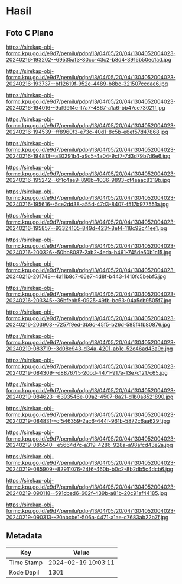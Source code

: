 # Hasil

## Foto C Plano

https://sirekap-obj-formc.kpu.go.id/e9d7/pemilu/pdpr/13/04/05/20/04/1304052004023-20240216-193202--69535af3-80cc-43c2-b8d4-3916b50ec1ad.jpg

https://sirekap-obj-formc.kpu.go.id/e9d7/pemilu/pdpr/13/04/05/20/04/1304052004023-20240216-193737--bf12619f-952e-4489-b8bc-321507ccdae6.jpg

https://sirekap-obj-formc.kpu.go.id/e9d7/pemilu/pdpr/13/04/05/20/04/1304052004023-20240216-194016--9af9914e-f7a7-4867-a1a6-bb47ce73021f.jpg

https://sirekap-obj-formc.kpu.go.id/e9d7/pemilu/pdpr/13/04/05/20/04/1304052004023-20240216-194539--ff8960f3-e73c-40d1-8c5b-e6ef57d47868.jpg

https://sirekap-obj-formc.kpu.go.id/e9d7/pemilu/pdpr/13/04/05/20/04/1304052004023-20240216-194813--a30291b4-a9c5-4a04-9cf7-7d3d79b7d6e6.jpg

https://sirekap-obj-formc.kpu.go.id/e9d7/pemilu/pdpr/13/04/05/20/04/1304052004023-20240216-195242--6f1c4ae9-896b-4036-9893-cf4eaac8319b.jpg

https://sirekap-obj-formc.kpu.go.id/e9d7/pemilu/pdpr/13/04/05/20/04/1304052004023-20240216-195616--5ce2dd38-a55d-47d3-8407-f517b977551a.jpg

https://sirekap-obj-formc.kpu.go.id/e9d7/pemilu/pdpr/13/04/05/20/04/1304052004023-20240216-195857--93324105-849d-423f-8ef4-118c92c41ee1.jpg

https://sirekap-obj-formc.kpu.go.id/e9d7/pemilu/pdpr/13/04/05/20/04/1304052004023-20240216-200326--50bb8087-2ab2-4eda-b461-745de50b1c15.jpg

https://sirekap-obj-formc.kpu.go.id/e9d7/pemilu/pdpr/13/04/05/20/04/1304052004023-20240216-201748--4a11b8c7-06e7-4d8f-b443-1410fc5bebf5.jpg

https://sirekap-obj-formc.kpu.go.id/e9d7/pemilu/pdpr/13/04/05/20/04/1304052004023-20240216-203345--36bfebb5-0925-49fb-bc63-04a5cb9505f7.jpg

https://sirekap-obj-formc.kpu.go.id/e9d7/pemilu/pdpr/13/04/05/20/04/1304052004023-20240216-203903--7257f9ed-3b9c-45f5-b26d-585f4fb80876.jpg

https://sirekap-obj-formc.kpu.go.id/e9d7/pemilu/pdpr/13/04/05/20/04/1304052004023-20240219-083719--3d08e943-d34a-4201-ab1e-52c46ad43a9c.jpg

https://sirekap-obj-formc.kpu.go.id/e9d7/pemilu/pdpr/13/04/05/20/04/1304052004023-20240219-084309--d88767f5-20bd-4471-917e-13e7c1217c65.jpg

https://sirekap-obj-formc.kpu.go.id/e9d7/pemilu/pdpr/13/04/05/20/04/1304052004023-20240219-084623--6393546e-09a2-4507-8a21-d1b0a8521890.jpg

https://sirekap-obj-formc.kpu.go.id/e9d7/pemilu/pdpr/13/04/05/20/04/1304052004023-20240219-084831--cf546359-2ac6-444f-961b-5872c6aa629f.jpg

https://sirekap-obj-formc.kpu.go.id/e9d7/pemilu/pdpr/13/04/05/20/04/1304052004023-20240219-085540--e5664d7c-a319-4286-928a-a98afcd43e2a.jpg

https://sirekap-obj-formc.kpu.go.id/e9d7/pemilu/pdpr/13/04/05/20/04/1304052004023-20240219-085909--82911076-24f6-460b-b0c2-8b2db5c4dcb6.jpg

https://sirekap-obj-formc.kpu.go.id/e9d7/pemilu/pdpr/13/04/05/20/04/1304052004023-20240219-090118--591cbed6-602f-439b-a81b-20c91af44185.jpg

https://sirekap-obj-formc.kpu.go.id/e9d7/pemilu/pdpr/13/04/05/20/04/1304052004023-20240219-090313--20abcbe1-506a-4471-a1ae-c7683ab22b7f.jpg


## Metadata

| Key        | Value               |
| ---------- | ------------------- |
| Time Stamp | 2024-02-19 10:03:11 |
| Kode Dapil | 1301                |




